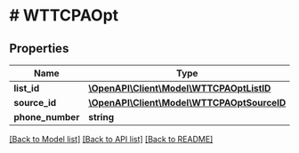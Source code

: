 # # WTTCPAOpt

## Properties

Name | Type | Description | Notes
------------ | ------------- | ------------- | -------------
**list_id** | [**\OpenAPI\Client\Model\WTTCPAOptListID**](WTTCPAOptListID.md) |  |
**source_id** | [**\OpenAPI\Client\Model\WTTCPAOptSourceID**](WTTCPAOptSourceID.md) |  |
**phone_number** | **string** |  |

[[Back to Model list]](../../README.md#models) [[Back to API list]](../../README.md#endpoints) [[Back to README]](../../README.md)
